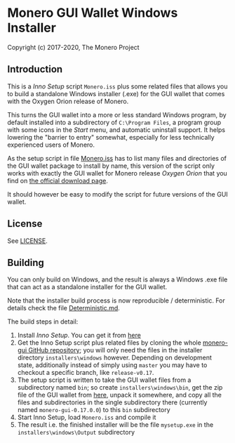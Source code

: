 # Monero GUI Wallet Windows Installer #

Copyright (c) 2017-2020, The Monero Project

## Introduction ##

This is a *Inno Setup* script `Monero.iss` plus some related files
that allows you to build a standalone Windows installer (.exe) for
the GUI wallet that comes with the Oxygen Orion release of Monero.

This turns the GUI wallet into a more or less standard Windows program,
by default installed into a subdirectory of `C:\Program Files`, a
program group with some icons in the *Start* menu, and automatic
uninstall support. It helps lowering the "barrier to entry"
somewhat, especially for less technically experienced users of
Monero.

As the setup script in file [Monero.iss](Monero.iss) has to list many
files and directories of the GUI wallet package to install by name,
this version of the script only works with exactly the GUI wallet
for Monero release *Oxygen Orion* that you find on
[the official download page](https://getmonero.org/downloads/).

It should however be easy to modify the script for future
versions of the GUI wallet.

## License ##

See [LICENSE](LICENSE).

## Building ##

You can only build on Windows, and the result is always a
Windows .exe file that can act as a standalone installer for the
GUI wallet.

Note that the installer build process is now reproducible / deterministic. For details check the file [Deterministic.md](Deterministic.md).

The build steps in detail:

1. Install *Inno Setup*. You can get it from [here](http://www.jrsoftware.org/isdl.php)
2. Get the Inno Setup script plus related files by cloning the whole [monero-gui GitHub repository](https://github.com/monero-project/monero-gui); you will only need the files in the installer directory `installers\windows` however. Depending on development state, additionally instead of simply using `master` you may have to checkout a specific branch, like `release-v0.17`.
3. The setup script is written to take the GUI wallet files from a subdirectory named `bin`; so create `installers\windows\bin`, get the zip file of the GUI wallet from [here](https://getmonero.org/downloads/), unpack it somewhere, and copy all the files and subdirectories in the single subdirectory there (currently named `monero-gui-0.17.0.0`) to this `bin` subdirectory
4. Start Inno Setup, load `Monero.iss` and compile it
5. The result i.e. the finished installer will be the file `mysetup.exe` in the `installers\windows\Output` subdirectory 

